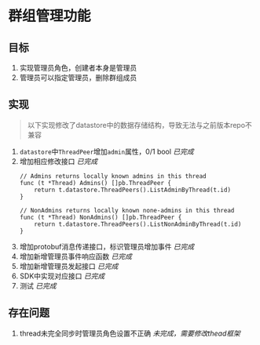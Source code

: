# 群组管理功能

## 目标

1. 实现管理员角色，创建者本身是管理员
2. 管理员可以指定管理员，删除群组成员 

## 实现
> 以下实现修改了datastore中的数据存储结构，导致无法与之前版本repo不兼容

1. `datastore`中`ThreadPeer`增加`admin`属性，0/1 bool *已完成*
2. 增加相应修改接口 *已完成* 
	```
	// Admins returns locally known admins in this thread
	func (t *Thread) Admins() []pb.ThreadPeer {
    	return t.datastore.ThreadPeers().ListAdminByThread(t.id)
	}

	// NonAdmins returns locally known none-admins in this thread
	func (t *Thread) NonAdmins() []pb.ThreadPeer {
    	return t.datastore.ThreadPeers().ListNonAdminByThread(t.id)
	}

	```
3. 增加protobuf消息传递接口，标识管理员增加事件 *已完成*
4. 增加新增管理员事件响应函数 *已完成*
5. 增加新增管理员发起接口 *已完成*
6. SDK中实现对应接口 *已完成*
7. 测试 *已完成*

## 存在问题
1. thread未完全同步时管理员角色设置不正确 *未完成，需要修改thead框架*